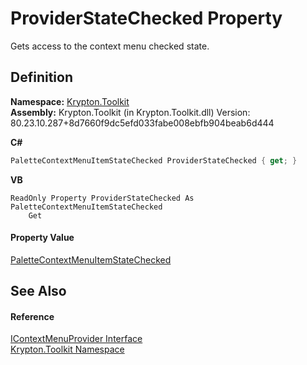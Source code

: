 # ProviderStateChecked Property


Gets access to the context menu checked state.



## Definition
**Namespace:** <a href="79d2eac2-21f4-54ff-7552-b20c33c30600.md">Krypton.Toolkit</a>  
**Assembly:** Krypton.Toolkit (in Krypton.Toolkit.dll) Version: 80.23.10.287+8d7660f9dc5efd033fabe008ebfb904beab6d444

**C#**
``` C#
PaletteContextMenuItemStateChecked ProviderStateChecked { get; }
```
**VB**
``` VB
ReadOnly Property ProviderStateChecked As PaletteContextMenuItemStateChecked
	Get
```



#### Property Value
<a href="7a6b598d-4985-a7cc-cf17-a7ef9a02b135.md">PaletteContextMenuItemStateChecked</a>

## See Also


#### Reference
<a href="169231ea-b03a-bb4a-0d84-38bca06f5a4d.md">IContextMenuProvider Interface</a>  
<a href="79d2eac2-21f4-54ff-7552-b20c33c30600.md">Krypton.Toolkit Namespace</a>  
